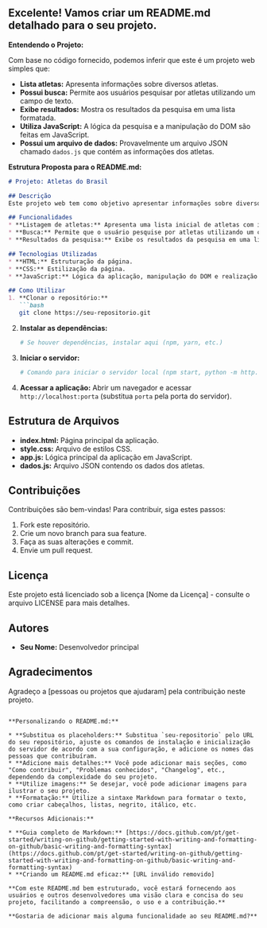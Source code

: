 ## **Excelente! Vamos criar um README.md detalhado para o seu projeto.**

**Entendendo o Projeto:**

Com base no código fornecido, podemos inferir que este é um projeto web simples que:

* **Lista atletas:** Apresenta informações sobre diversos atletas.
* **Possui busca:** Permite aos usuários pesquisar por atletas utilizando um campo de texto.
* **Exibe resultados:** Mostra os resultados da pesquisa em uma lista formatada.
* **Utiliza JavaScript:** A lógica da pesquisa e a manipulação do DOM são feitas em JavaScript.
* **Possui um arquivo de dados:** Provavelmente um arquivo JSON chamado `dados.js` que contém as informações dos atletas.

**Estrutura Proposta para o README.md:**

```markdown
# Projeto: Atletas do Brasil

## Descrição
Este projeto web tem como objetivo apresentar informações sobre diversos atletas brasileiros, permitindo que os usuários pesquisem por atletas específicos.

## Funcionalidades
* **Listagem de atletas:** Apresenta uma lista inicial de atletas com informações básicas.
* **Busca:** Permite que o usuário pesquise por atletas utilizando um campo de texto. A pesquisa é realizada em tempo real, filtrando os resultados com base no termo pesquisado.
* **Resultados da pesquisa:** Exibe os resultados da pesquisa em uma lista formatada, mostrando informações como nome, biografia e links para as redes sociais dos atletas.

## Tecnologias Utilizadas
* **HTML:** Estruturação da página.
* **CSS:** Estilização da página.
* **JavaScript:** Lógica da aplicação, manipulação do DOM e realização das pesquisas.

## Como Utilizar
1. **Clonar o repositório:**
   ```bash
   git clone https://seu-repositorio.git
   ```
2. **Instalar as dependências:**
   ```bash
   # Se houver dependências, instalar aqui (npm, yarn, etc.)
   ```
3. **Iniciar o servidor:**
   ```bash
   # Comando para iniciar o servidor local (npm start, python -m http.server, etc.)
   ```
4. **Acessar a aplicação:**
   Abrir um navegador e acessar `http://localhost:porta` (substitua `porta` pela porta do servidor).

## Estrutura de Arquivos
* **index.html:** Página principal da aplicação.
* **style.css:** Arquivo de estilos CSS.
* **app.js:** Lógica principal da aplicação em JavaScript.
* **dados.js:** Arquivo JSON contendo os dados dos atletas.

## Contribuições
Contribuições são bem-vindas! Para contribuir, siga estes passos:
1. Fork este repositório.
2. Crie um novo branch para sua feature.
3. Faça as suas alterações e commit.
4. Envie um pull request.

## Licença
Este projeto está licenciado sob a licença [Nome da Licença] - consulte o arquivo LICENSE para mais detalhes.

## Autores
* **Seu Nome:** Desenvolvedor principal

## Agradecimentos
Agradeço a [pessoas ou projetos que ajudaram] pela contribuição neste projeto.
```

**Personalizando o README.md:**

* **Substitua os placeholders:** Substitua `seu-repositorio` pelo URL do seu repositório, ajuste os comandos de instalação e inicialização do servidor de acordo com a sua configuração, e adicione os nomes das pessoas que contribuíram.
* **Adicione mais detalhes:** Você pode adicionar mais seções, como "Como contribuir", "Problemas conhecidos", "Changelog", etc., dependendo da complexidade do seu projeto.
* **Utilize imagens:** Se desejar, você pode adicionar imagens para ilustrar o seu projeto.
* **Formatação:** Utilize a sintaxe Markdown para formatar o texto, como criar cabeçalhos, listas, negrito, itálico, etc.

**Recursos Adicionais:**

* **Guia completo de Markdown:** [https://docs.github.com/pt/get-started/writing-on-github/getting-started-with-writing-and-formatting-on-github/basic-writing-and-formatting-syntax](https://docs.github.com/pt/get-started/writing-on-github/getting-started-with-writing-and-formatting-on-github/basic-writing-and-formatting-syntax)
* **Criando um README.md eficaz:** [URL inválido removido]

**Com este README.md bem estruturado, você estará fornecendo aos usuários e outros desenvolvedores uma visão clara e concisa do seu projeto, facilitando a compreensão, o uso e a contribuição.**

**Gostaria de adicionar mais alguma funcionalidade ao seu README.md?**
